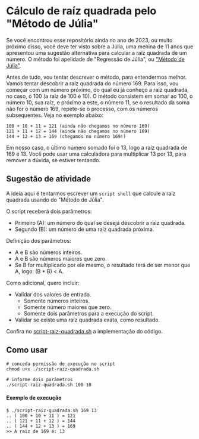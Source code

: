 # Cálculo de raíz quadrada pelo "Método de Júlia"
Se você encontrou esse repositório ainda no ano de 2023, ou muito próximo disso, você deve ter visto sobre a Júlia, uma menina de 11 anos que apresentou uma sugestão alternativa para calcular a raíz quadrada de um número. O método foi apelidade de "Regressão de Júlia", ou ["Método de Júlia"](https://g1.globo.com/jornal-nacional/noticia/2023/11/10/aluna-de-11-anos-ajuda-a-desenvolver-formula-para-descobrir-raiz-quadrada-de-uma-nova-maneira.ghtml).

Antes de tudo, vou tentar descrever o método, para entendermos melhor. Vamos tentar descobrir a raíz quadrada do número 169. Para isso, vou começar com um número próximo, do qual eu já conheço a raíz quadrada, no caso, o 100 (a raíz de 100 é 10). O método consistem em somar ao 100, o número 10, sua raíz, e próximo a este, o número 11, se o resultado da soma não for o número 169, repete-se o processo, com os números subsequentes. Veja no exemplo abaixo:
```
100 + 10 + 11 = 121 (ainda não chegamos no número 169)
121 + 11 + 12 = 144 (ainda não chegamos no número 169)
144 + 12 + 13 = 169 (chegamos no número 169!)
```
Em nosso caso, o último número somado foi o 13, logo a raíz quadrada de 169 é 13. Você pode usar uma calculadora para multiplicar 13 por 13, para remover a dúvida, se estiver tentando.

## Sugestão de atividade
A ideia aqui é tentarmos escrever um `script shell` que calcule a raíz quadrada usando do "Método de Júlia".

O script receberá dois parâmetros:

- Primeiro (A): um número do qual se deseja descobrir a raíz quadrada.
- Segundo (B): um número de uma raíz quadrada próxima.

Definição dos parâmetros:
- A e B são números inteiros.
- A e B são números maiores que zero.
- Se B for multiplicado por ele mesmo, o resultado terá de ser menor que A, logo: (B * B) < A.

Como adicional, quero incluir: 
- Validar dos valores de entrada.
    - Somente números inteiros.
    - Somente número maiores que zero.
    - Somente dois parâmetros para a execução do script.
- Validar se existe uma raíz quadrada exata, como resultado.

Confira no [script-raiz-quadrada.sh](./script-raiz-quadrada.sh) a implementação do código.

## Como usar

```shell
# conceda permissão de execução no script
chmod u+x ./script-raiz-quadrada.sh

# informe dois parâmetros
./script-raiz-quadrada.sh 100 10
```

#### Exemplo de execução
```shell
$ ./script-raiz-quadrada.sh 169 13
.. ( 100 + 10 + 11 ) = 121
.. ( 121 + 11 + 12 ) = 144
.. ( 144 + 12 + 13 ) = 169
>> A raiz de 169 é: 13
```